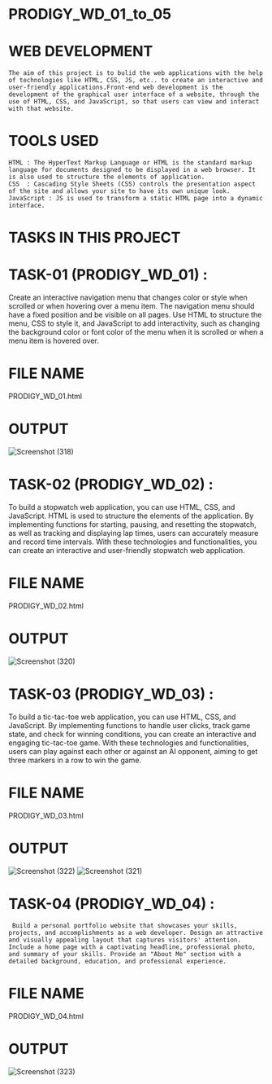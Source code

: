 # PRODIGY_WD_01_to_05

# WEB DEVELOPMENT 
    The aim of this project is to bulid the web applications with the help of technologies like HTML, CSS, JS, etc.. to create an interactive and user-friendly applications.Front-end web development is the development of the graphical user interface of a website, through the use of HTML, CSS, and JavaScript, so that users can view and interact with that website.

# TOOLS USED
    HTML : The HyperText Markup Language or HTML is the standard markup language for documents designed to be displayed in a web browser. It is also used to structure the elements of application.
    CSS  : Cascading Style Sheets (CSS) controls the presentation aspect of the site and allows your site to have its own unique look.
    JavaScript : JS is used to transform a static HTML page into a dynamic interface.
    
# TASKS IN THIS PROJECT 

# TASK-01 (PRODIGY_WD_01) :
  Create an interactive navigation menu that changes color or style when scrolled or when hovering over a menu item. The navigation menu should have a fixed position and be visible on all pages. Use HTML to structure the menu, CSS to style it, and JavaScript to add interactivity, such as changing the background color or font color of the menu when it is scrolled or when a menu item is hovered over.
# FILE NAME 
  PRODIGY_WD_01.html
# OUTPUT 
![Screenshot (318)](https://github.com/V-Deepiga/PRODIGY_WD_01_to_05/assets/157875895/ff755c19-6af6-43d2-81ad-e0fd0f777e17)

# TASK-02 (PRODIGY_WD_02) :
  To build a stopwatch web application, you can use HTML, CSS, and JavaScript. HTML is used to structure the elements of the application. By implementing functions for starting, pausing, and resetting the stopwatch, as well as tracking and displaying lap times, users can accurately measure and record time intervals. With these technologies and functionalities, you can create an interactive and user-friendly stopwatch web application.
# FILE NAME
  PRODIGY_WD_02.html
# OUTPUT
![Screenshot (320)](https://github.com/V-Deepiga/PRODIGY_WD_01_to_05/assets/157875895/06957cfe-2aed-49fd-a8fd-04d2ca10db23)

# TASK-03 (PRODIGY_WD_03) :
  To build a tic-tac-toe web application, you can use HTML, CSS, and JavaScript. By implementing functions to handle user clicks, track game state, and check for winning conditions, you can create an interactive and engaging tic-tac-toe game. With these technologies and functionalities, users can play against each other or against an AI opponent, aiming to get three markers in a row to win the game.
# FILE NAME
  PRODIGY_WD_03.html
# OUTPUT
![Screenshot (322)](https://github.com/V-Deepiga/PRODIGY_WD_01_to_05/assets/157875895/0bdc2dbb-9a6d-47e5-ae88-a54ca4d90169)
![Screenshot (321)](https://github.com/V-Deepiga/PRODIGY_WD_01_to_05/assets/157875895/07382868-bc4c-4da2-9d2b-8198ad84c058)

# TASK-04 (PRODIGY_WD_04) :
     Build a personal portfolio website that showcases your skills, projects, and accomplishments as a web developer. Design an attractive and visually appealing layout that captures visitors' attention. Include a home page with a captivating headline, professional photo, and summary of your skills. Provide an "About Me" section with a detailed background, education, and professional experience. 
# FILE NAME
  PRODIGY_WD_04.html
# OUTPUT
![Screenshot (323)](https://github.com/V-Deepiga/PRODIGY_WD_01_to_05/assets/157875895/6f5542b0-10ce-4ec6-91a0-b7892b60b987)
